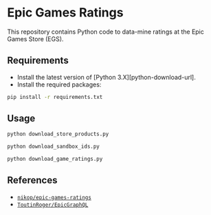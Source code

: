 # Epic Games Ratings

This repository contains Python code to data-mine ratings at the Epic Games Store (EGS).

## Requirements

-   Install the latest version of [Python 3.X][python-download-url].
-   Install the required packages:

```bash
pip install -r requirements.txt
```

## Usage

```bash
python download_store_products.py
```

```bash
python download_sandbox_ids.py
```

```bash
python download_game_ratings.py
```

## References

- [`nikop/epic-games-ratings`][madjoki-egs-ratings]
- [`ToutinRoger/EpicGraphQL`][egs-api-graphql]

<!-- Definitions -->

[madjoki-egs-ratings]: <https://github.com/nikop/epic-games-ratings>
[egs-api-graphql]: <https://github.com/ToutinRoger/EpicGraphQL>

